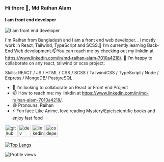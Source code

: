 ### Hi there 👋, Md Raihan Alam
#### I am front end developer
![I am front end developer](https://pbs.twimg.com/profile_banners/1389961848380788742/1674798772/1080x360)

I'm Raihan from Bangladesh and I am a front end web developer. . I mostly work in React, Tailwind, TypeScript and SCSS.🌱 I’m currently learning Back-End Web development.📫You can reach me by checking out my  linkdin at https://www.linkedin.com/in/md-raihan-alam-7010a4218/. 👯 I’m happy to collaborate on any react, tailwind or scss project.

Skills: REACT / JS / HTML / CSS / SCSS / TailwindCSS / TypeScript / Node / Express / MongoDB/ PostgreSQL

- 👯 I’m looking to collaborate on React or Front end Project 
- 📫 How to reach me: my linkdin at https://www.linkedin.com/in/md-raihan-alam-7010a4218/. 
- 😄 Pronouns: Raihan 
- ⚡ Fun fact: Like Anime, love reading Mystery/Epic/scientific books and enjoy fast food 


[<img src='https://cdn.jsdelivr.net/npm/simple-icons@3.0.1/icons/github.svg' alt='github' height='40'>](https://github.com/Md-Raihan-Alam)  [<img src='https://cdn.jsdelivr.net/npm/simple-icons@3.0.1/icons/hashnode.svg' alt='dev' height='40'>](https://raihan28.hashnode.dev/my-experience-on-completing-advice-generator-project-from-frontendmentor)  [<img src='https://cdn.jsdelivr.net/npm/simple-icons@3.0.1/icons/linkedin.svg' alt='linkedin' height='40'>](https://www.linkedin.com/in/md-raihan-alam-7010a4218/)    [<img src='https://cdn.jsdelivr.net/npm/simple-icons@3.0.1/icons/codepen.svg' alt='codepen' height='40'>](https://codepen.io/md-raihan-alam)  

[![Top Langs](https://github-readme-stats.vercel.app/api/top-langs/?username=Md-Raihan-Alam)](https://github.com/anuraghazra/github-readme-stats)

![Profile views](https://gpvc.arturio.dev/Md-Raihan-Alam)  
